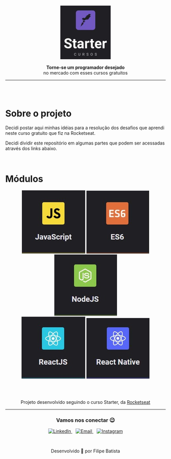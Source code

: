 <p align="center">
<a href="https://app.rocketseat.com.br/dashboard"><img src="./assets/starter_logo.JPG"></a>
</p>
<p align="center">
<strong>Torne-se um programador desejado</strong><br>
 no mercado com esses cursos gratuitos
</p>
<hr>

<br>
<br>
<h1>Sobre o projeto</h1>
<p>
Decidi postar aqui minhas idéias para a resolução dos desafios que aprendi neste curso gratuito que fiz na Rocketseat.

Decidi dividir este repositório em algumas partes que podem ser acessadas através dos links abaixo.
</p>
<br>

<h1>Módulos</h1>
<p align="center">
<a href="https://github.com/modernfunkboss/RS-Starter/tree/master/js"><img src="./assets/js.jpg"></a>
<a href="#"><img src="./assets/ES6.jpg"></a>
<a href="#"><img src="./assets/Node.jpg"></a><br>
<a href="#"><img src="./assets/ReactJS.jpg"></a>
<a href="#"><img src="./assets/ReactNative.jpg"></a>
</p>



<br>
<br>

<p align="center">
Projeto desenvolvido seguindo o curso Starter, da <a target="_blank" href="https://rocketseat.com.br">Rocketseat</a>
</p>

---

<h3 align="center" >Vamos nos conectar 😉</h3>
<p align="center">
  <a href="https://www.linkedin.com/in/filipelbatista/">
    <img alt="LinkedIn" width="22px" src="https://github.com/filipeleonelbatista/filipeleonelbatista/blob/master/assets/052-linkedin.svg" />
  </a>&ensp;
  <a href="mailto:filipe.x2016@gmail.com">
    <img alt="Email" width="22px" src="https://github.com/filipeleonelbatista/filipeleonelbatista/blob/master/assets/gmail.svg" />
  </a>&ensp;
  <a href="https://instagram.com/filipegaucho22">
    <img alt="Instagram" width="22px" src="https://github.com/filipeleonelbatista/filipeleonelbatista/blob/master/assets/044-instagram.svg" />
  </a>
</p>
<br />
<p align="center">
    Desenvolvido 💜 por Filipe Batista 
</p>
